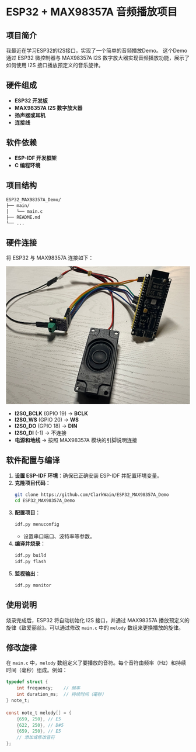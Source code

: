 # ESP32 + MAX98357A 音频播放项目

## 项目简介

我最近在学习ESP32的I2S接口，实现了一个简单的音频播放Demo。
这个Demo通过 ESP32 微控制器与 MAX98357A I2S 数字放大器实现音频播放功能，展示了如何使用 I2S 接口播放预定义的音乐旋律。

## 硬件组成

- **ESP32 开发板**
- **MAX98357A I2S 数字放大器**
- **扬声器或耳机**
- **连接线**

## 软件依赖

- **ESP-IDF 开发框架**
- **C 编程环境**

## 项目结构

```
ESP32_MAX98357A_Demo/
├── main/
│   └── main.c
├── README.md
└── ...
```

## 硬件连接

将 ESP32 与 MAX98357A 连接如下：

![这是一个硬件连线图](img.jpg)

- **I2S0_BCLK** (GPIO 19) -> **BCLK**
- **I2S0_WS** (GPIO 20) -> **WS**
- **I2S0_DO** (GPIO 18) -> **DIN**
- **I2S0_DI** (-1) -> 不连接
- **电源和地线** -> 按照 MAX98357A 模块的引脚说明连接

## 软件配置与编译

1. **设置 ESP-IDF 环境**：确保已正确安装 ESP-IDF 并配置环境变量。
2. **克隆项目代码**：
   ```bash
   git clone https://github.com/ClarkWain/ESP32_MAX98357A_Demo
   cd ESP32_MAX98357A_Demo
   ```
3. **配置项目**：
   ```bash
   idf.py menuconfig
   ```
   - 设置串口端口、波特率等参数。
4. **编译并烧录**：
   ```bash
   idf.py build
   idf.py flash
   ```
5. **监视输出**：
   ```bash
   idf.py monitor
   ```

## 使用说明

烧录完成后，ESP32 将自动初始化 I2S 接口，并通过 MAX98357A 播放预定义的旋律《致爱丽丝》。可以通过修改 `main.c` 中的 `melody` 数组来更换播放的旋律。

## 修改旋律

在 `main.c` 中，`melody` 数组定义了要播放的音符。每个音符由频率（Hz）和持续时间（毫秒）组成。例如：

```c
typedef struct {
    int frequency;    // 频率
    int duration_ms;  // 持续时间（毫秒）
} note_t;

const note_t melody[] = {
    {659, 250}, // E5
    {622, 250}, // D#5
    {659, 250}, // E5
    // 添加或修改音符
};
```

